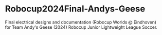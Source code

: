 # Robocup2024Final-Andys-Geese
Final electrical designs and documentation (Robocup Worlds @ Eindhoven) for Team Andy's Geese (2024) Robocup Junior Lightweight League Soccer. 
